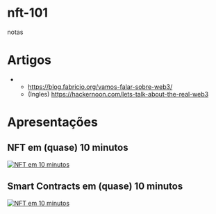 # nft-101
notas

# Artigos
- - https://blog.fabricio.org/vamos-falar-sobre-web3/
  - (Ingles) https://hackernoon.com/lets-talk-about-the-real-web3

# Apresentações

## NFT em (quase) 10 minutos

[![NFT em 10 minutos](https://img.youtube.com/vi/B0jk7PoxHlw/0.jpg)](https://www.youtube.com/watch?v=B0jk7PoxHlw)

## Smart Contracts em (quase) 10 minutos

[![NFT em 10 minutos](https://img.youtube.com/vi/FpxMANUK1S0/0.jpg)](https://www.youtube.com/watch?v=FpxMANUK1S0)

